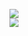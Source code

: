 [![](https://img.shields.io/badge/Made%20With-Github%20Spray-lightgrey.svg?style=for-the-badge&logo=github)](https://github.com/Annihil/github-spray#6744)  
[![](https://i.imgur.com/2DrTn0Z.gif)](https://github.com/Annihil/github-spray)